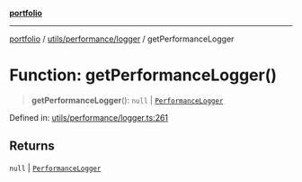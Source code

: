 [**portfolio**](../../../../README.md)

***

[portfolio](../../../../modules.md) / [utils/performance/logger](../README.md) / getPerformanceLogger

# Function: getPerformanceLogger()

> **getPerformanceLogger**(): `null` \| [`PerformanceLogger`](../classes/PerformanceLogger.md)

Defined in: [utils/performance/logger.ts:261](https://github.com/tnorlund/Portfolio/blob/93c748c3ed7295da909183e8bd28f44fd75e1936/portfolio/utils/performance/logger.ts#L261)

## Returns

`null` \| [`PerformanceLogger`](../classes/PerformanceLogger.md)
